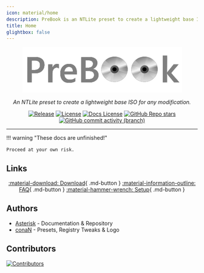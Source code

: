 ```yaml
---
icon: material/home
description: PreBook is an NTLite preset to create a lightweight base ISO for any modification.
title: Home
glightbox: false
---
```


<div align="center">
<figure>
  <img src="assets/PreBook.png">
  <figcaption></figcaption>
</figure>
<!-- <h1 style="margin-bottom:0.35em;">PreBook</h1> -->
<em>An NTLite preset to create a lightweight base ISO for any modification.</em>
</div>

<div style="text-align:center;" markdown>

[![Release](https://img.shields.io/github/v/release/pre-book/prebook?sort=semver&style=flat-square&cacheSeconds=3600)](https://github.com/pre-book/prebook/releases/latest)
[![License](https://img.shields.io/github/license/pre-book/prebook?style=flat-square&cacheSeconds=86400)](https://github.com/pre-book/prebook/blob/main/LICENSE)
[![Docs License](https://img.shields.io/github/license/pre-book/docs?style=flat-square&label=license%20(docs)&cacheSeconds=86400)](https://github.com/Pre-Book/docs/blob/main/LICENSE)
[![GitHub Repo stars](https://img.shields.io/github/stars/pre-book/prebook?style=flat-square&cacheSeconds=86400)](https://github.com/pre-book/prebook)
[![GitHub commit activity (branch)](https://img.shields.io/github/commit-activity/t/pre-book/prebook?style=flat-square&cacheSeconds=86400)](https://github.com/Pre-Book/PreBook/commits/main/)


</div>

----------------------------------------------------------------

!!! warning "These docs are unfinished!"

    Proceed at your own risk.

## Links

<div style="text-align:center;" markdown>

[:material-download: Download](https://github.com/Pre-Book/PreBook/releases/latest){ .md-button } [:material-information-outline: FAQ](faq/README.md){ .md-button } [:material-hammer-wrench: Setup](setup/README.md){ .md-button }

</div>

## Authors

- [Asterisk](https://ast3risk-ops.carrd.co) \- Documentation & Repository
- [conaN](https://discord.com/users/779674532481990656) \- Presets, Registry Tweaks & Logo

## Contributors


[![Contributors](https://contrib.rocks/image?repo=pre-book/prebook)](https://github.com/pre-book/prebook/graphs/contributors)

